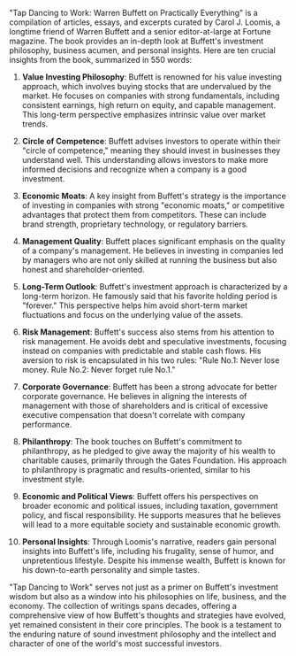 "Tap Dancing to Work: Warren Buffett on Practically Everything" is a compilation of articles, essays, and excerpts curated by Carol J. Loomis, a longtime friend of Warren Buffett and a senior editor-at-large at Fortune magazine. The book provides an in-depth look at Buffett's investment philosophy, business acumen, and personal insights. Here are ten crucial insights from the book, summarized in 550 words:

1. **Value Investing Philosophy**: Buffett is renowned for his value investing approach, which involves buying stocks that are undervalued by the market. He focuses on companies with strong fundamentals, including consistent earnings, high return on equity, and capable management. This long-term perspective emphasizes intrinsic value over market trends.

2. **Circle of Competence**: Buffett advises investors to operate within their "circle of competence," meaning they should invest in businesses they understand well. This understanding allows investors to make more informed decisions and recognize when a company is a good investment.

3. **Economic Moats**: A key insight from Buffett's strategy is the importance of investing in companies with strong "economic moats," or competitive advantages that protect them from competitors. These can include brand strength, proprietary technology, or regulatory barriers.

4. **Management Quality**: Buffett places significant emphasis on the quality of a company's management. He believes in investing in companies led by managers who are not only skilled at running the business but also honest and shareholder-oriented.

5. **Long-Term Outlook**: Buffett's investment approach is characterized by a long-term horizon. He famously said that his favorite holding period is "forever." This perspective helps him avoid short-term market fluctuations and focus on the underlying value of the assets.

6. **Risk Management**: Buffett's success also stems from his attention to risk management. He avoids debt and speculative investments, focusing instead on companies with predictable and stable cash flows. His aversion to risk is encapsulated in his two rules: "Rule No.1: Never lose money. Rule No.2: Never forget rule No.1."

7. **Corporate Governance**: Buffett has been a strong advocate for better corporate governance. He believes in aligning the interests of management with those of shareholders and is critical of excessive executive compensation that doesn't correlate with company performance.

8. **Philanthropy**: The book touches on Buffett's commitment to philanthropy, as he pledged to give away the majority of his wealth to charitable causes, primarily through the Gates Foundation. His approach to philanthropy is pragmatic and results-oriented, similar to his investment style.

9. **Economic and Political Views**: Buffett offers his perspectives on broader economic and political issues, including taxation, government policy, and fiscal responsibility. He supports measures that he believes will lead to a more equitable society and sustainable economic growth.

10. **Personal Insights**: Through Loomis's narrative, readers gain personal insights into Buffett's life, including his frugality, sense of humor, and unpretentious lifestyle. Despite his immense wealth, Buffett is known for his down-to-earth personality and simple tastes.

"Tap Dancing to Work" serves not just as a primer on Buffett's investment wisdom but also as a window into his philosophies on life, business, and the economy. The collection of writings spans decades, offering a comprehensive view of how Buffett's thoughts and strategies have evolved, yet remained consistent in their core principles. The book is a testament to the enduring nature of sound investment philosophy and the intellect and character of one of the world's most successful investors.